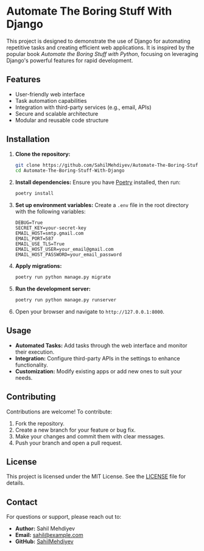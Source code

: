 # Automate The Boring Stuff With Django

This project is designed to demonstrate the use of Django for automating repetitive tasks and creating efficient web applications. It is inspired by the popular book *Automate the Boring Stuff with Python*, focusing on leveraging Django's powerful features for rapid development.

## Features

- User-friendly web interface
- Task automation capabilities
- Integration with third-party services (e.g., email, APIs)
- Secure and scalable architecture
- Modular and reusable code structure

## Installation

1. **Clone the repository:**
   ```bash
   git clone https://github.com/SahilMehdiyev/Automate-The-Boring-Stuff-With-Django.git
   cd Automate-The-Boring-Stuff-With-Django
   ```

2. **Install dependencies:**
   Ensure you have [Poetry](https://python-poetry.org/) installed, then run:
   ```bash
   poetry install
   ```

3. **Set up environment variables:**
   Create a `.env` file in the root directory with the following variables:
   ```plaintext
   DEBUG=True
   SECRET_KEY=your-secret-key
   EMAIL_HOST=smtp.gmail.com
   EMAIL_PORT=587
   EMAIL_USE_TLS=True
   EMAIL_HOST_USER=your_email@gmail.com
   EMAIL_HOST_PASSWORD=your_email_password
   ```

4. **Apply migrations:**
   ```bash
   poetry run python manage.py migrate
   ```

5. **Run the development server:**
   ```bash
   poetry run python manage.py runserver
   ```

6. Open your browser and navigate to `http://127.0.0.1:8000`.

## Usage

- **Automated Tasks:** Add tasks through the web interface and monitor their execution.
- **Integration:** Configure third-party APIs in the settings to enhance functionality.
- **Customization:** Modify existing apps or add new ones to suit your needs.

## Contributing

Contributions are welcome! To contribute:

1. Fork the repository.
2. Create a new branch for your feature or bug fix.
3. Make your changes and commit them with clear messages.
4. Push your branch and open a pull request.

## License

This project is licensed under the MIT License. See the [LICENSE](LICENSE) file for details.

## Contact

For questions or support, please reach out to:

- **Author:** Sahil Mehdiyev
- **Email:** sahil@example.com
- **GitHub:** [SahilMehdiyev](https://github.com/SahilMehdiyev)
